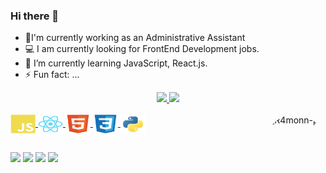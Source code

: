 ### Hi there 👋

- 💼I'm currently working as an Administrative Assistant
- 💻 I am currently looking for FrontEnd Development jobs.
- 📜 I’m currently learning JavaScript, React.js.
- ⚡ Fun fact: ...

<div align="center">
  <a href="https://github.com/r4monn">
  <img height="170em" src="https://github-readme-stats.vercel.app/api?username=r4monn&show_icons=true&theme=tokyonight&include_all_commits=true&count_private=true"/>
  <img height="170em" src="https://github-readme-stats.vercel.app/api/top-langs/?username=r4monn&layout=compact&langs_count=7&theme=tokyonight"/>
</div>
<div style="display: inline_block"><br>
  <img align="center" alt="R4monn-Js" height="30" width="40" src="https://raw.githubusercontent.com/devicons/devicon/master/icons/javascript/javascript-plain.svg">
  <img align="center" alt="R4monn-React" height="30" width="40" src="https://raw.githubusercontent.com/devicons/devicon/master/icons/react/react-original.svg">
  <img align="center" alt="R4monn-HTML" height="30" width="40" src="https://raw.githubusercontent.com/devicons/devicon/master/icons/html5/html5-original.svg">
  <img align="center" alt="R4monn-CSS" height="30" width="40" src="https://raw.githubusercontent.com/devicons/devicon/master/icons/css3/css3-original.svg">
  <img align="center" alt="R4monn-Python" height="30" width="40" src="https://raw.githubusercontent.com/devicons/devicon/master/icons/python/python-original.svg">
  <img align="right" alt="R4monn-pic" height="150" style="border-radius:50px;" src="https://picrew.me/shareImg/org/202206/626197_aS2iPylW.png">
</div>

 ##
  
 <div>
   <a href="mailto:ramondiiaas@hotmail.com" target="_blank"><img src="https://img.shields.io/badge/Microsoft_Outlook-0078D4?style=for-the-badge&logo=microsoft-outlook&logoColor=white" target="_blank"></a>
  <a href="https://instagram.com/ramondiiaas" target="_blank"><img src="https://img.shields.io/badge/-Instagram-%23E4405F?style=for-the-badge&logo=instagram&logoColor=white" target="_blank"></a>
  <a href = "mailto:xablaoul@gmail.com"><img src="https://img.shields.io/badge/-Gmail-%23333?style=for-the-badge&logo=gmail&logoColor=white" target="_blank"></a>
  <a href="https://www.linkedin.com/in/rafaella-ballerini-45875016a" target="_blank"><img src="https://img.shields.io/badge/-LinkedIn-%230077B5?style=for-the-badge&logo=linkedin&logoColor=white" target="_blank"></a> 
 </div>
